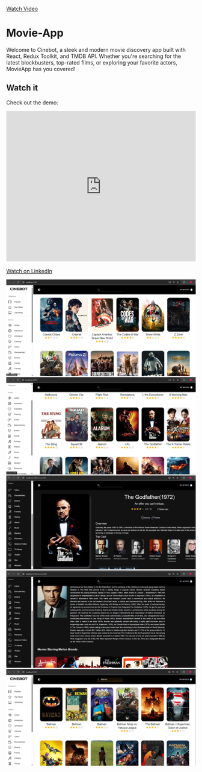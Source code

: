 
[Watch Video](https://github.com/tejaskadbe/Movie-App/blob/main/src/assets/screenshots/React%20Movie%20App.mp4)

# Movie-App
Welcome to Cinebot, a sleek and modern movie discovery app built with React, Redux Toolkit, and TMDB API. Whether you're searching for the latest blockbusters, top-rated films, or exploring your favorite actors, MovieApp has you covered!

## Watch it
Check out the demo:
<iframe src="https://www.linkedin.com/embed/feed/update/urn:li:ugcPost:7205913378295365632?collapsed=1" height="399" width="504" frameborder="0" allowfullscreen="" title="Embedded post"></iframe>


[Watch on LinkedIn](https://www.linkedin.com/feed/update/urn:li:ugcPost:7205913378295365632)



![Image Description](https://github.com/tejaskadbe/Movie-App/blob/main/src/assets/screenshots/Screenshot%202025-03-28%20144630.png)
![Image Description](https://github.com/tejaskadbe/Movie-App/blob/main/src/assets/screenshots/Screenshot%202025-03-28%20144700.png)
![Image Description](https://github.com/tejaskadbe/Movie-App/blob/main/src/assets/screenshots/Screenshot%202025-03-28%20144722.png)
![Image Description](https://github.com/tejaskadbe/Movie-App/blob/main/src/assets/screenshots/Screenshot%202025-03-28%20144737.png)
![Image Description](https://github.com/tejaskadbe/Movie-App/blob/main/src/assets/screenshots/Screenshot%202025-03-28%20150646.png)
